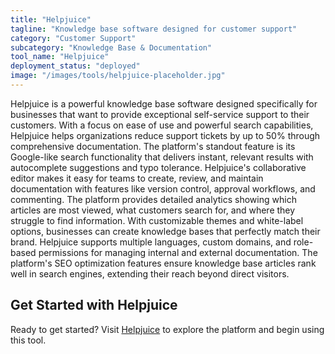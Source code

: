 ```yaml
---
title: "Helpjuice"
tagline: "Knowledge base software designed for customer support"
category: "Customer Support"
subcategory: "Knowledge Base & Documentation"
tool_name: "Helpjuice"
deployment_status: "deployed"
image: "/images/tools/helpjuice-placeholder.jpg"
---
```

Helpjuice is a powerful knowledge base software designed specifically for businesses that want to provide exceptional self-service support to their customers. With a focus on ease of use and powerful search capabilities, Helpjuice helps organizations reduce support tickets by up to 50% through comprehensive documentation. The platform's standout feature is its Google-like search functionality that delivers instant, relevant results with autocomplete suggestions and typo tolerance. Helpjuice's collaborative editor makes it easy for teams to create, review, and maintain documentation with features like version control, approval workflows, and commenting. The platform provides detailed analytics showing which articles are most viewed, what customers search for, and where they struggle to find information. With customizable themes and white-label options, businesses can create knowledge bases that perfectly match their brand. Helpjuice supports multiple languages, custom domains, and role-based permissions for managing internal and external documentation. The platform's SEO optimization features ensure knowledge base articles rank well in search engines, extending their reach beyond direct visitors.
## Get Started with Helpjuice

Ready to get started? Visit [Helpjuice](https://helpjuice.com) to explore the platform and begin using this tool.
